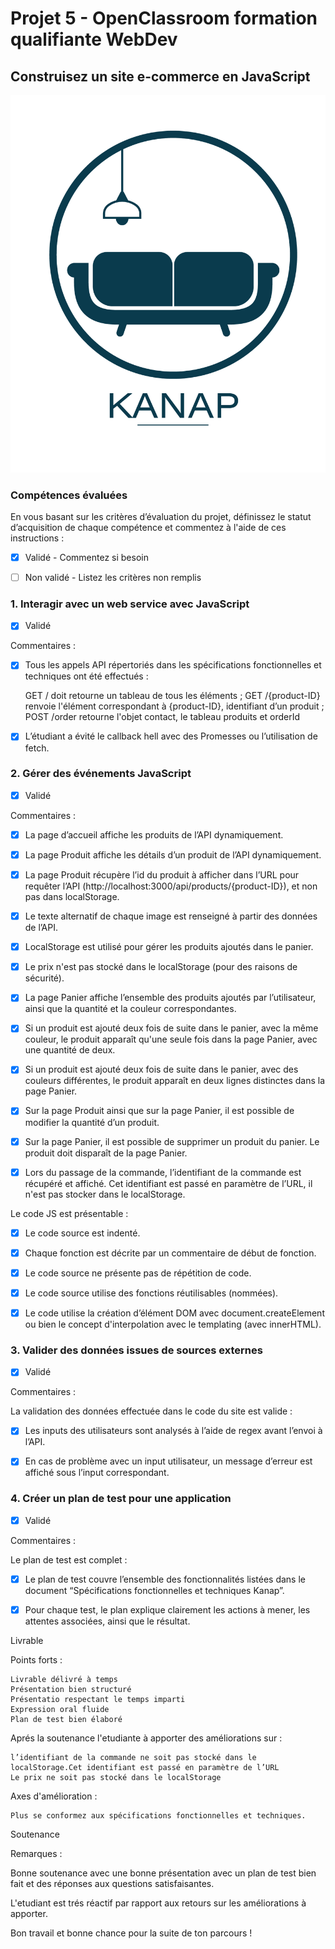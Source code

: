 # Projet 5 - OpenClassroom formation qualifiante WebDev #

## Construisez un site e-commerce en JavaScript ##

![KanapLogo](./front/images/logo.png)
</br>

### Compétences évaluées ###

En vous basant sur les critères d’évaluation du projet, définissez le statut d’acquisition de chaque compétence et commentez à l'aide de ces instructions :

- [X] Validé - Commentez si besoin

- [ ] Non validé - Listez les critères non remplis  

 

### 1. Interagir avec un web service avec JavaScript ###

- [X] Validé

Commentaires :

- [X] Tous les appels API répertoriés dans les spécifications fonctionnelles et techniques ont été effectués :

    GET / doit retourne un tableau de tous les éléments ;
    GET /{product-ID} renvoie l'élément correspondant à {product-ID}, identifiant d’un produit ;
    POST /order retourne l'objet contact, le tableau produits et orderId 

- [X] L’étudiant a évité le callback hell avec des Promesses ou l’utilisation de fetch.

### 2. Gérer des événements JavaScript ###

- [X] Validé

Commentaires :

- [X] La page d’accueil affiche les produits de l’API dynamiquement.

- [X] La page Produit affiche les détails d’un produit de l’API dynamiquement.

- [X] La page Produit récupère l’id du produit à afficher dans l’URL pour requêter l’API (http://localhost:3000/api/products/{product-ID}), et non pas dans localStorage.

- [X] Le texte alternatif de chaque image est renseigné à partir des données de l’API.

- [X] LocalStorage est utilisé pour gérer les produits ajoutés dans le panier.

- [X] Le prix n'est pas stocké dans le localStorage (pour des raisons de sécurité).

- [X] La page Panier affiche l’ensemble des produits ajoutés par l’utilisateur, ainsi que la quantité et la couleur correspondantes.

- [X] Si un produit est ajouté deux fois de suite dans le panier, avec la même couleur,  le produit apparaît qu'une seule fois dans la page Panier, avec une quantité de deux.

- [X] Si un produit est ajouté deux fois de suite dans le panier, avec des couleurs différentes, le produit apparaît en deux lignes distinctes dans la page Panier.

- [X] Sur la page Produit ainsi que sur la page Panier, il est possible de modifier la quantité d’un produit.

- [X] Sur la page Panier, il est possible de supprimer un produit du panier. Le produit doit disparaît de la page Panier.

- [X] Lors du passage de la commande, l’identifiant de la commande est récupéré et affiché. Cet identifiant est passé en paramètre de l’URL, il n'est pas stocker dans le localStorage.

Le code JS est présentable :

- [X] Le code source est indenté.

- [X] Chaque fonction est décrite par un commentaire de début de fonction.

- [X] Le code source ne présente pas de répétition de code.

- [X] Le code source utilise des fonctions réutilisables (nommées).

- [X] Le code utilise la création d’élément DOM avec document.createElement ou bien le concept d'interpolation avec le templating (avec innerHTML). 

### 3. Valider des données issues de sources externes ###

- [X] Validé 

Commentaires :

La validation des données effectuée dans le code du site est valide :

- [X] Les inputs des utilisateurs sont analysés à l’aide de regex avant l’envoi à l’API.

- [X] En cas de problème avec un input utilisateur, un message d’erreur est affiché sous l’input correspondant.

### 4. Créer un plan de test pour une application ###

- [X] Validé 

Commentaires :

Le plan de test est complet :

- [X] Le plan de test couvre l’ensemble des fonctionnalités listées dans le document “Spécifications fonctionnelles et techniques Kanap”. 

- [X] Pour chaque test, le plan explique clairement les actions à mener, les attentes associées, ainsi que le résultat. 

Livrable

Points forts :

    Livrable délivré à temps
    Présentation bien structuré
    Présentatio respectant le temps imparti
    Expression oral fluide
    Plan de test bien élaboré

Aprés la soutenance l'etudiante à apporter des améliorations sur :

    l’identifiant de la commande ne soit pas stocké dans le localStorage.Cet identifiant est passé en paramètre de l’URL
    Le prix ne soit pas stocké dans le localStorage

Axes d'amélioration :

    Plus se conformez aux spécifications fonctionnelles et techniques.

Soutenance

Remarques :

Bonne soutenance avec une bonne présentation avec un plan de test bien fait et des réponses aux questions satisfaisantes.

 L'etudiant est trés réactif par rapport aux retours sur les améliorations à apporter.

Bon travail et bonne chance pour la suite de ton parcours  !